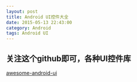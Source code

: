 ```yaml
---
layout: post
title: Android UI控件大全
date: 2015-05-13 22:43:00
category: Android
tags: Android UI
---
```

## 关注这个github即可，各种UI控件库
[awesome-android-ui](https://github.com/wasabeef/awesome-android-ui)
